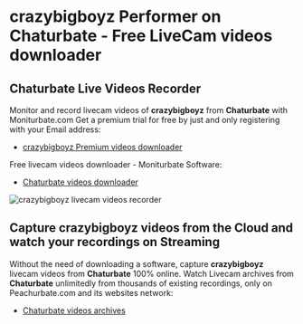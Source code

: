 # crazybigboyz Performer on Chaturbate - Free LiveCam videos downloader

## Chaturbate Live Videos Recorder

Monitor and record livecam videos of **crazybigboyz** from **Chaturbate** with Moniturbate.com
Get a premium trial for free by just and only registering with your Email address:
* [crazybigboyz Premium videos downloader](https://moniturbate.com/request-demo-licence-key.html)

Free livecam videos downloader - Moniturbate Software:
* [Chaturbate videos downloader](https://moniturbate.com/moniturbate-download-software.html)

![crazybigboyz livecam videos recorder](https://peachurnet.com/templates/moniturbate-software.png)


## Capture crazybigboyz videos from the Cloud and watch your recordings on Streaming

Without the need of downloading a software, capture **crazybigboyz** livecam videos from **Chaturbate** 100% online.
Watch Livecam archives from **Chaturbate** unlimitedly from thousands of existing recordings, only on Peachurbate.com and its websites network:
* [Chaturbate videos archives](https://peachurnet.com/)